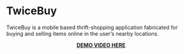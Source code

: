 # TwiceBuy
TwiceBuy is a mobile based thrift-shopping application fabricated for buying and selling items online in the  user’s nearby locations.

<p align="center"><a href="https://drive.google.com/file/d/1YwSkR3SBRtogkCPEH3G_i2i3MVwm8uj6/view?usp=sharing"><b>DEMO VIDEO HERE</b></a></p>
